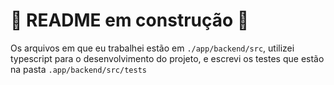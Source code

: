 # 🚧 README em construção 🚧

Os arquivos em que eu trabalhei estão em ```./app/backend/src```, utilizei typescript para o desenvolvimento do projeto, e escrevi os testes que estão na pasta ```.app/backend/src/tests```
